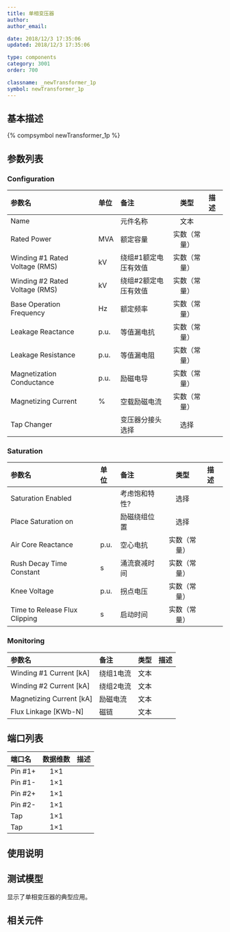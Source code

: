 ```yaml
---
title: 单相变压器
author: 
author_email:

date: 2018/12/3 17:35:06
updated: 2018/12/3 17:35:06

type: components
category: 3001
order: 700

classname: _newTransformer_1p
symbol: newTransformer_1p
---
```

## 基本描述
{% compsymbol newTransformer_1p %}

## 参数列表
### Configuration
| 参数名 | 单位 | 备注 | 类型 | 描述 |
| :--- | :--- | :--- | :--: | :--- |
| Name |  | 元件名称 | 文本 |  |
| Rated Power | MVA | 额定容量 | 实数（常量） |  |
| Winding #1 Rated Voltage (RMS) | kV | 绕组#1额定电压有效值 | 实数（常量） |  |
| Winding #2 Rated Voltage (RMS) | kV | 绕组#2额定电压有效值 | 实数（常量） |  |
| Base Operation Frequency | Hz | 额定频率 | 实数（常量） |  |
| Leakage Reactance | p.u. | 等值漏电抗 | 实数（常量） |  |
| Leakage Resistance | p.u. | 等值漏电阻 | 实数（常量） |  |
| Magnetization Conductance | p.u. | 励磁电导 | 实数（常量） |  |
| Magnetizing Current | % | 空载励磁电流 | 实数（常量） |  |
| Tap Changer |  | 变压器分接头选择 | 选择 |  |

### Saturation
| 参数名 | 单位 | 备注 | 类型 | 描述 |
| :--- | :--- | :--- | :--: | :--- |
| Saturation Enabled |  | 考虑饱和特性? | 选择 |  |
| Place Saturation on |  | 励磁绕组位置 | 选择 |  |
| Air Core Reactance | p.u. | 空心电抗 | 实数（常量） |  |
| Rush Decay Time Constant | s | 涌流衰减时间 | 实数（常量） |  |
| Knee Voltage | p.u. | 拐点电压 | 实数（常量） |  |
| Time to Release Flux Clipping | s | 启动时间 | 实数（常量） |  |

### Monitoring
| 参数名 | 备注 | 类型 | 描述 |
| :--- | :--- | :--: | :--- |
| Winding #1 Current \[kA\] | 绕组1电流 | 文本 |  |
| Winding #2 Current \[kA\] | 绕组2电流 | 文本 |  |
| Magnetizing Current \[kA\] | 励磁电流 | 文本 |  |
| Flux Linkage \[KWb-N\] | 磁链 | 文本 |  |


## 端口列表

| 端口名 | 数据维数 | 描述 |
| :--- | :--:  | :--- |
| Pin #1+ | 1×1 | |                   
| Pin #1- | 1×1 | |                   
| Pin #2+ | 1×1 | |                   
| Pin #2- | 1×1 | |                   
| Tap | 1×1 | |                   
| Tap | 1×1 | |                   

## 使用说明


## 测试模型
[<test name>](<test link>)显示了单相变压器的典型应用。

## 相关元件


